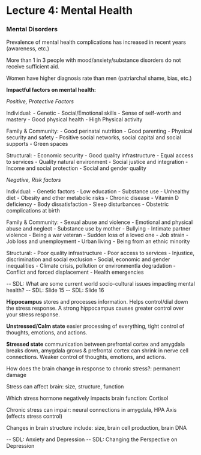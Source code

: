# Lecture 4: Mental Health


### Mental Disorders

Prevalence of mental health complications has increased in recent years (awareness, etc.)

More than 1 in 3 people with mood/anxiety/substance disorders do not receive sufficient aid.

Women have higher diagnosis rate than men (patriarchal shame, bias, etc.)

**Impactful factors on mental health:**

*Positive, Protective Factors*

Individual:
    - Genetic
    - Social/Emotional skills
    - Sense of self-worth and mastery
    - Good physical health
    - High Physical activity

Family & Community:
    - Good perinatal nutrition
    - Good parenting
    - Physical security and safety
    - Positive social networks, social capital and social supports
    - Green spaces

Structural:
    - Economic security
    - Good quality infrastructure
    - Equal access to services
    - Quality natural environment
    - Social justice and integration
    - Income and social protection
    - Social and gender quality

*Negative, Risk factors*

Individual:
    - Genetic factors
    - Low education
    - Substance use
    - Unhealthy diet
    - Obesity and other metabolic risks
    - Chronic disease
    - Vitamin D deficiency
    - Body dissatisfaction
    - Sleep disturbances
    - Obstetric complications at birth

Family & Community:
    - Sexual abuse and violence
    - Emotional and physical abuse and neglect
    - Substance use by mother
    - Bullying
    - Intimate partner violence
    - Being a war veteran
    - Sudden loss of a loved one
    - Job strain
    - Job loss and unemployment
    - Urban living
    - Being from an ethnic minority

Structural:
    - Poor quality infrastructure
    - Poor access to services
    - Injustice, discrimination and social exclusion
    - Social, economic and gender inequalities
    - Climate crisis, pollution or environmentla degradation
    - Conflict and forced displacement
    - Health emergencies


-- SDL: What are some current world socio-cultural issues impacting mental health?
-- SDL: Slide 15
-- SDL: Slide 16


**Hippocampus** stores and processes information. Helps control/dial down the stress response. A strong hippocampus causes greater control over your stress response.

**Unstressed/Calm state** easier processing of everything, tight control of thoughts, emotions, and actions.

**Stressed state** communication between prefrontal cortex and amygdala breaks down, amygdala grows & prefrontal cortex can shrink in nerve cell connections. Weaker control of thoughts, emotions, and actions.

How does the brain change in response to chronic stress?: permanent damage

Stress can affect brain: size, structure, function

Which stress hormone negatively impacts brain function: Cortisol

Chronic stress can impair: neural connections in amygdala, HPA Axis (effects stress control)

Changes in brain structure include: size, brain cell production, brain DNA

-- SDL: Anxiety and Depression
-- SDL: Changing the Perspective on Depression